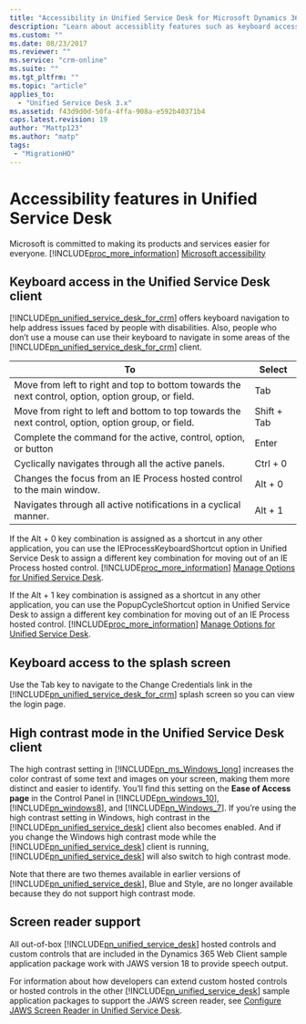 ```yaml
---
title: "Accessibility in Unified Service Desk for Microsoft Dynamics 365 | MicrosoftDocs"
description: "Learn about accessiblity features such as keyboard access and screen reader support."
ms.custom: ""
ms.date: 08/23/2017
ms.reviewer: ""
ms.service: "crm-online"
ms.suite: ""
ms.tgt_pltfrm: ""
ms.topic: "article"
applies_to: 
  - "Unified Service Desk 3.x"
ms.assetid: f43d9d0d-50fa-4ffa-908a-e592b40371b4
caps.latest.revision: 19
author: "Mattp123"
ms.author: "matp"
tags: 
 - "MigrationHO"
---
```

# Accessibility features in Unified Service Desk
Microsoft is committed to making its products and services easier for everyone. [!INCLUDE[proc_more_information](../../includes/proc-more-information.md)] [Microsoft accessibility](http://www.microsoft.com/enable/default.aspx)  
  
  
<a name="KeyboardAccess"></a>   
## Keyboard  access in the Unified Service Desk client  
 [!INCLUDE[pn_unified_service_desk_for_crm](../../includes/pn-unified-service-desk-for-crm.md)] offers keyboard navigation to help address issues faced by people with disabilities. Also, people who don’t use a mouse can use their keyboard to navigate in some areas of the [!INCLUDE[pn_unified_service_desk_for_crm](../../includes/pn-unified-service-desk-for-crm.md)] client.  
  
|To|Select|  
|--------|-----------|  
|Move from left to right and top to bottom towards the next control, option, option group, or field.|Tab|  
|Move from right to left and bottom to top towards the next control, option, option group, or field.|Shift + Tab|  
|Complete the command for the active, control, option, or button|Enter|  
|Cyclically navigates through all the active panels.|Ctrl + 0|  
|Changes the focus from an IE Process hosted control to the main window.|Alt + 0|  
|Navigates through all active notifications in a cyclical manner.|Alt + 1|  
  
 If the Alt + 0  key combination  is assigned as a shortcut in any other application, you can use the IEProcessKeyboardShortcut option in Unified Service Desk to assign a different key combination for moving out of an IE Process hosted control. [!INCLUDE[proc_more_information](../../includes/proc-more-information.md)] [Manage Options for Unified Service Desk](../../unified-service-desk/admin/manage-options-unified-service-desk.md).  
  
 If the Alt + 1  key combination  is assigned as a shortcut in any other application, you can use the PopupCycleShortcut option in Unified Service Desk to assign a different key combination for moving out of an IE Process hosted control. [!INCLUDE[proc_more_information](../../includes/proc-more-information.md)] [Manage Options for Unified Service Desk](../../unified-service-desk/admin/manage-options-unified-service-desk.md).  
  
<a name="SplashScreen"></a>   
## Keyboard access to the splash screen  
 Use the Tab key to navigate to the Change Credentials link in the [!INCLUDE[pn_unified_service_desk_for_crm](../../includes/pn-unified-service-desk-for-crm.md)] splash screen so you can view the login page.  
  
<a name="HighContrast"></a>   
## High contrast mode in the  Unified Service Desk client  
 The high contrast setting in [!INCLUDE[pn_ms_Windows_long](../../includes/pn-ms-windows-long.md)] increases the color contrast of some text and images on your screen, making them more distinct and easier to identify. You’ll find this setting on the **Ease of Access page** in the Control Panel in [!INCLUDE[pn_windows_10](../../includes/pn-windows-10.md)], [!INCLUDE[pn_windows8](../../includes/pn-windows8.md)], and [!INCLUDE[pn_Windows_7](../../includes/pn-windows-7.md)].  If you’re using the high contrast setting in  Windows, high contrast in the [!INCLUDE[pn_unified_service_desk](../../includes/pn-unified-service-desk.md)] client also becomes enabled. And if you change the Windows high contrast mode while the [!INCLUDE[pn_unified_service_desk](../../includes/pn-unified-service-desk.md)] client is running, [!INCLUDE[pn_unified_service_desk](../../includes/pn-unified-service-desk.md)] will  also switch to high contrast mode.  
  
 Note that there are two  themes available in earlier versions of [!INCLUDE[pn_unified_service_desk](../../includes/pn-unified-service-desk.md)], Blue and Style, are no longer available because they  do not support high contrast mode.  
  
<a name="ScreenReader"></a>   
## Screen  reader support  
 All out-of-box [!INCLUDE[pn_unified_service_desk](../../includes/pn-unified-service-desk.md)] hosted controls and custom controls that are included in the Dynamics 365 Web Client sample application package work with JAWS version 18 to provide speech output.  
  
 For information about how developers can extend custom hosted controls or hosted controls in the other [!INCLUDE[pn_unified_service_desk](../../includes/pn-unified-service-desk.md)] sample application packages to support the JAWS screen reader, see [Configure JAWS Screen Reader in Unified Service Desk](../configure-jaws-screen-reader-support.md).  
